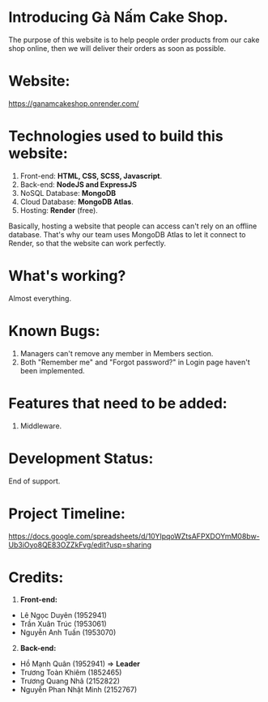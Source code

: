 # Introducing Gà Nấm Cake Shop.
The purpose of this website is to help people order products from our cake shop online, then we will deliver their orders as soon as possible.

# Website:
https://ganamcakeshop.onrender.com/

# Technologies used to build this website:
1. Front-end: <b>HTML, CSS, SCSS, Javascript</b>.
2. Back-end: <b>NodeJS and ExpressJS</b>
3. NoSQL Database: <b>MongoDB</b>
4. Cloud Database: <b>MongoDB Atlas</b>.
5. Hosting: <b>Render</b> (free).

Basically, hosting a website that people can access can't rely on an offline database. That's why our team uses MongoDB Atlas to let it connect to Render, so that the website can work perfectly.

# What's working?
Almost everything.

# Known Bugs:
1. Managers can't remove any member in Members section.
2. Both "Remember me" and "Forgot password?" in Login page haven't been implemented.

# Features that need to be added:
1. Middleware.

# Development Status:
End of support.

# Project Timeline:
https://docs.google.com/spreadsheets/d/10YIpqoWZtsAFPXDOYmM08bw-Ub3iOyo8QE83OZZkFvg/edit?usp=sharing

# Credits:
1. <b>Front-end:</b>
  - Lê Ngọc Duyên (1952941)
  - Trần Xuân Trúc (1953061)
  - Nguyễn Anh Tuấn (1953070)
2. <b>Back-end:</b>
  - Hồ Mạnh Quân (1952941) => <b>Leader</b>
  - Trương Toàn Khiêm (1852465)
  - Trương Quang Nhã (2152822)
  - Nguyễn Phan Nhật Minh (2152767)
